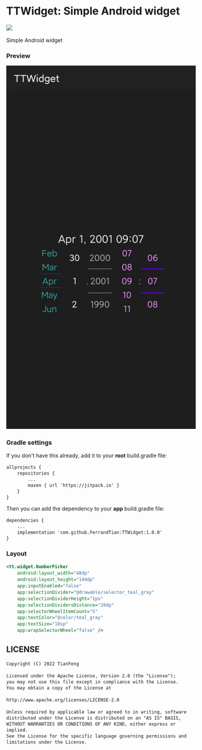 ﻿# TTWidget: Simple Android widget

[![](https://jitpack.io/v/FerrandTian/TTWidget.svg)](https://jitpack.io/#FerrandTian/TTWidget)

Simple Android widget

### Preview

![Preview_1](https://github.com/FerrandTian/TTWidget/raw/main/Screenshot.jpg)

### Gradle settings

If you don't have this already, add it to your **root** build.gradle file:
```
allprojects {
    repositories {
        ...
        maven { url 'https://jitpack.io' }
    }
}
```

Then you can add the dependency to your **app** build.gradle file:
```
dependencies {
    ...
    implementation 'com.github.FerrandTian:TTWidget:1.0.0'
}
```

### Layout

```xml
<tt.widget.NumberPicker
    android:layout_width="48dp"
    android:layout_height="144dp"
    app:inputEnabled="false"
    app:selectionDivider="@drawable/selector_teal_gray"
    app:selectionDividerHeight="1px"
    app:selectionDividersDistance="28dp"
    app:selectorWheelItemCount="5"
    app:textColor="@color/teal_gray"
    app:textSize="18sp"
    app:wrapSelectorWheel="false" />
```

## LICENSE

    Copyright (C) 2022 TianFeng
    
    Licensed under the Apache License, Version 2.0 (the "License");
    you may not use this file except in compliance with the License.
    You may obtain a copy of the License at
    
    http://www.apache.org/licenses/LICENSE-2.0
    
    Unless required by applicable law or agreed to in writing, software
    distributed under the License is distributed on an "AS IS" BASIS,
    WITHOUT WARRANTIES OR CONDITIONS OF ANY KIND, either express or implied.
    See the License for the specific language governing permissions and
    limitations under the License.
